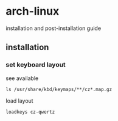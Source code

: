 # arch-linux

installation and post-installation guide

## installation

### set keyboard layout 
see available
```
ls /usr/share/kbd/keymaps/**/cz*.map.gz
```
load layout
```
loadkeys cz-qwertz
```
